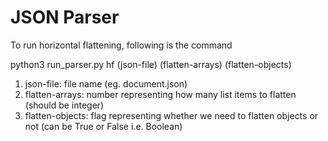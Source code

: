 # JSON Parser

To run horizontal flattening, following is the command

python3 run_parser.py hf (json-file) (flatten-arrays) (flatten-objects)

1) json-file: file name (eg. document.json)
2) flatten-arrays: number representing how many list items to flatten (should be integer)
3) flatten-objects: flag representing whether we need to flatten objects or not (can be True or False i.e. Boolean)
